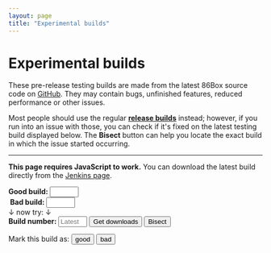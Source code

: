 ```yaml
---
layout: page
title: "Experimental builds"
---
```


# Experimental builds

These pre-release testing builds are made from the latest 86Box source code on [GitHub](https://github.com/86Box/86Box). They may contain bugs, unfinished features, reduced performance or other issues.

Most people should use the regular [**release builds**](https://github.com/86Box/86Box/releases/latest) instead; however, if you run into an issue with those, you can check if it's fixed on the latest testing build<span id="below"> displayed below</span>. The **Bisect** button can help you locate the exact build in which the issue started occurring.

---

<script>
addEvent(window, 'load', function() {
	/* Perform initial load. */
	window.firstBuildLoad = true;
	window.inBisectMode = false;
	window.bisectFirstBuildNumber = 885;
	window.bisectLatestBuildNumber = window.bisectMinBuildNumber = window.bisectMaxBuildNumber = window.bisectTargetBuildNumber = 0;
	window.bisectSkipDirection = 1;
	if (document.location.hash && document.location.hash.match) {
		/* Use different build number if requested (#number). */
		var hashMatch = document.location.hash.match(/^#([0-9]+)/);
		if (hashMatch) {
			document.getElementById('buildnumber').value = unescape(hashMatch[1]);
			window.firstBuildLoad = false;
		} else if (document.location.hash == '#bisect') {
			/* Enter bisect mode if requested. */
			submitBisect();
		}
	}
	submitBuild();
});
function scrollBuild() {
	/* Don't scroll after the initial load. */
	if (window.firstBuildLoad)
		return;

	/* Scroll to build form. */
	var buildForm = document.getElementById('buildform');
	if (buildForm.scrollIntoView)
		buildForm.scrollIntoView();
}
function bisectNextBuild(buildNumberVal) {
	/* Calculate next build number. */
	var newBuildNumber = buildNumberVal + window.bisectSkipDirection;
	if ((window.bisectSkipDirection == 1) && (newBuildNumber >= window.bisectMaxBuildNumber)) {
		/* Start walking backwards if we hit a series of bad builds ending in our max number. */
		window.bisectSkipDirection = -1;
		return bisectNextBuild(window.bisectTargetBuildNumber);
	}

	/* Load next build number. */
	document.getElementById('buildnumber').value = newBuildNumber.toString();
	submitBuild();
}
function submitBuild() {
	var buildNumberVal = parseInt(document.getElementById('buildnumber').value.replace('#', ''));

	/* Hide build flag buttons when in bisect mode. */
	document.getElementById('bisectbtns').style.display = 'none';

	/* Show loading message. */
	var buildBins = document.getElementById('buildbins');
	buildBins.innerHTML = '';
	var p = document.createElement('p');
	p.appendChild(document.createTextNode('Loading build information...'));
	buildBins.appendChild(p);
	scrollBuild();
	document.getElementById('below').style.display = buildNumberVal ? 'none' : 'inline';

	/* Check build number if in bisect mode. */
	if (window.bisectTargetBuildNumber && ((buildNumberVal <= window.bisectMinBuildNumber) || (buildNumberVal >= window.bisectMaxBuildNumber))) {
		var suspect;
		if ((window.bisectMaxBuildNumber - window.bisectMinBuildNumber) > 1)
			suspect = 'a build between <b>' + (window.bisectMinBuildNumber + 1) + '</b> and <b>' + window.bisectMaxBuildNumber;
		else
			suspect = 'build <b>' + window.bisectMaxBuildNumber;
		buildBins.firstChild.innerHTML = 'No more builds to bisect; ' + suspect + '</b> is the suspect.';
		window.bisectTargetBuildNumber = 0;
		window.bisectSkipDirection = 1;
		return;
	}

	/* Load build information from Jenkins. */
	var script = document.createElement('script');
	script.setAttribute('src', '//ci.86box.net/job/86Box/' + (buildNumberVal || 'lastSuccessfulBuild') + '/api/json?jsonp=listBuild&noCache=' + new Date().getTime());
	script.setAttribute('data-bnval', buildNumberVal);
	addEvent(script, 'error', function() {
		/* If in bisect mode, then just increment the build number, unless we're in an invalid build number. */
		var scriptBuildNumberVal = parseInt(script.getAttribute('data-bnval') || buildNumberVal);
		if (window.inBisectMode && scriptBuildNumberVal && !(scriptBuildNumberVal < window.bisectFirstBuildNumber) && !(scriptBuildNumberVal > window.bisectLatestBuildNumber)) /* these weird comparisons also cover NaN */
			return bisectNextBuild(scriptBuildNumberVal);

		/* Show error message. */
		buildBins.firstChild.innerHTML = 'Could not load build information.';
		scrollBuild();
		window.firstBuildLoad = false;
	});
	document.body.appendChild(script);
}
function listBuild(data) {
	/* Set build number on input box. */
	var buildNumberVal = parseInt(data['id']);
	document.getElementById('buildnumber').value = buildNumberVal.toString();
	if (window.firstBuildLoad)
		window.bisectLatestBuildNumber = buildNumberVal;

	/* Check for failure. */
	var buildBins = document.getElementById('buildbins');
	if (data['result'] != 'SUCCESS') {
		/* If in bisect mode, then just increment the build number. */
		if (window.inBisectMode)
			return bisectNextBuild(buildNumberVal);

		buildBins.firstChild.innerHTML = 'This build failed to compile, please try a different one.';
		return;
	}

	/* Display build flag buttons when in bisect mode. */
	if (window.inBisectMode)
		document.getElementById('bisectbtns').style.display = 'block';

	/* Sort directory structure. */
	var dynarecNames = ['Old Recompiler (recommended)', 'New Recompiler (beta)', 'Old Recompiler Optimized (not recommended)', 'No Dynamic Recompiler'];
	var osPrefixes = ['Windows', 'macOS', 'Linux'];
	var archSuffixes = ['Universal (Intel and Apple Silicon)', 'x64 (64-bit)', 'x86 (32-bit)', 'ARM (64-bit)', 'ARM (32-bit)'];
	if (data['artifacts'].sort) {
		data['artifacts'].sort(function(a, b) {
			/* Compare by dynarec. */
			var aPath = a['relativePath'];
			var aSlash = aPath.indexOf('/');
			var aIndex = dynarecNames.indexOf(aPath.slice(0, aSlash));
			var bPath = b['relativePath'];
			var bSlash = bPath.indexOf('/');
			var bIndex = dynarecNames.indexOf(bPath.slice(0, bSlash));

			/* If dynarecs are equal, then compare by OS. */
			if (aIndex == bIndex) {
				var aSpace = aPath.indexOf(' ', aSlash);
				aIndex = osPrefixes.indexOf(aPath.slice(aSlash + 1, aSpace));
				var bSpace = bPath.indexOf(' ', bSlash);
				bIndex = osPrefixes.indexOf(bPath.slice(bSlash + 1, bSpace));

				/* If OSes are equal, then compare by architecture. */
				if (aIndex == bIndex) {
					aIndex = archSuffixes.indexOf(aPath.slice(aSpace + 3, aPath.indexOf('/', aSpace)));
					bIndex = archSuffixes.indexOf(bPath.slice(bSpace + 3, bPath.indexOf('/', bSpace)));
				}
			}

			var dummy = data['artifacts'].length; /* can't be Infinity on IE6 */
			return ((aIndex == -1) ? dummy : aIndex) - ((bIndex == -1) ? dummy : bIndex);
		});
	}

	/* Parse directory structure. */
	var ul = document.createElement('ul');
	var a;
	var listEntry;
	var pathElements = {'': ul};
	for (var artifactId = 0; artifactId < data['artifacts'].length; artifactId++) {
		var artifact = data['artifacts'][artifactId];
		if (!artifact['fileName'].match(/-(Debug|Optimized)-|^Debug only,/)) {
			var split = artifact['relativePath'].split('/');
			for (var i = 0; i < split.length; i++) {
				/* Skip paths that were already processed. */
				var path = split.slice(0, i + 1).join('/');
				if (pathElements[path])
					continue;

				/* Create list entry. */
				listEntry = document.createElement('li');
				var parentElement = pathElements[split.slice(0, i).join('/')];
				if (i == (split.length - 1)) {
					/* Add file link. */
					a = document.createElement('a');
					a.href = '//ci.86box.net/job/86Box/' + buildNumberVal + '/artifact/' + artifact['relativePath'];
					a.appendChild(document.createTextNode(artifact['fileName']));
					listEntry.appendChild(a);
				} else {
					/* Add subdirectory name and listing. */
					listEntry.innerHTML = split[i];
					pathElements[path] = document.createElement('ul');
					listEntry.appendChild(pathElements[path]);
				}

				/* Add new list entry to parent. */
				parentElement.appendChild(listEntry);
			}
		}
	}

	/* Get system information with optional user agent (#uaOverride=...) and type (#type=...) overrides. */
	var ua = navigator.userAgent;
	var osArch;
	var osArchProvided = false;
	if (window.location.hash && window.location.hash.match) {
		var hashMatch = window.location.hash.match(/^#uaOverride=(.+)/);
		if (hashMatch) {
			ua = unescape(hashMatch[1]);
		} else {
			hashMatch = window.location.hash.match(/^#(win|mac|lin)(arm)?(32|64)([on]dr)?/);
			if (hashMatch) {
				osArchProvided = true;
				osArch = unescape(hashMatch[1] + (hashMatch[2] || '') + hashMatch[3]);
				switch (unescape(hashMatch[4] || '')) {
					case 'odr':
						dynarecNames.unshift('Old Recompiler (recommended)');
						break;

					case 'ndr':
						dynarecNames.unshift('New Recompiler (beta)');
						break;
				}
			}
		}
	}

	/* Detect operating system and architecture. */
	osNames = [];
	if (!osArch) {
		if (ua.match(/Windows NT/i)) {
			if (ua.match(/a(arch|rm)64/i))
				osArch = 'winarm64';
			else if (ua.match(/(Win|WOW|x(86[-_])?)64/i))
				osArch = 'win64';
			else
				osArch = 'win32';
		} else if (ua.match(/Mac OS X/i)) {
			if (!ua.match(/Intel Mac OS X/i)) /* not all browsers (if any at all) are reporting AS... */
				osArch = 'macarm64';
			else
				osArch = 'mac64';
		} else if (ua.match(/Linux/i)) {
			if (ua.match(/a(arch|rm)64/i))
				osArch = 'linarm64';
			else if (ua.match(/arm(v[0-9]|el|hf)/i))
				osArch = 'linarm32';
			else if (ua.match(/(x(86[-_])?|amd)64/i))
				osArch = 'lin64';
			else if (ua.match(/x86|i[3456]86/i))
				osArch = 'lin32';
		}
	}
	switch (osArch) {
		case 'winarm64':
			osNames.push('Windows - ARM (64-bit)');
			/* fallthrough */

		case 'win64':
			osNames.push('Windows - x64 (64-bit)');
			/* fallthrough */

		case 'win32': /* deprecated */
			osNames.push('Windows - x86 (32-bit)');
			if (osArch == 'win32')
				osNames.push('Windows - x64 (64-bit)'); /* common ground just in case detection fails */
			break;

		case 'macarm64':
			osNames.push('macOS - Apple Silicon');
			/* fallthrough */

		case 'mac64':
			osNames.push('macOS - Universal (Intel and Apple Silicon)');
			osNames.push('macOS - Intel');
			break;

		case 'lin64':
			osNames.push('Linux - x64 (64-bit)');
			break;

		case 'lin32': /* deprecated */
			osNames.push('Linux - x86 (32-bit)');
			break;

		case 'linarm64':
			osNames.push('Linux - ARM (64-bit)');
			break;

		case 'linarm32': /* deprecated */
			osNames.push('Linux - ARM (32-bit)');
			break;
	}

	/* Look for OS/architecture nodes on each dynarec. */
	var found = false;
	var p;
	for (var dynarecId = 0; dynarecId < dynarecNames.length; dynarecId++) {
		for (var osId = 0; osId < osNames.length; osId++) {
			var targetPath = dynarecNames[dynarecId] + '/' + osNames[osId];
			var targetPathElement = pathElements[targetPath];
			if (!targetPathElement || !targetPathElement.firstChild)
				continue;

			var existingLink = targetPathElement.firstChild.firstChild;
			while (existingLink) {
				if ((existingLink.nodeName == 'A') && !existingLink.innerHTML.match(/-(Debug|Source|Dev(ODR)?)-/)) {
					found = true;

					/* Insert recommended variant. */
					targetPath += '/' + existingLink.innerHTML;
					buildBins.firstChild.innerHTML = '<b>Recommended download</b> for your ' + (osArchProvided ? 'current 86Box setup' : 'system') + ':';
					buildBins.firstChild.appendChild(document.createElement('br'));
					a = document.createElement('a');
					a.href = existingLink.href;
					targetPath = targetPath.replace(/(ARM) \(([0-9]+)-bit\)/, '$1$2').replace(/ \([^\)]+\)|- /g, '').replace('/', ' for ').replace('/', ': ');
					a.appendChild(document.createTextNode(targetPath));
					buildBins.firstChild.appendChild(a);

					/* Add header for the variant list. */
					p = document.createElement('p');
					p.innerHTML = '<b>Other downloads:</b>';
					buildBins.appendChild(p);

					break;
				}
				a = a.nextSibling;
			}
			if (found)
				break;
		}
		if (found)
			break;
	}

	/* Add variant list. */
	if (!found)
		buildBins.firstChild.innerHTML = '<b>Downloads:</b>';
	buildBins.appendChild(ul);

	/* Add build information. */
	p = document.createElement('p');
	p.innerHTML = '<b>Build information:</b>';
	buildBins.appendChild(p);
	p = document.createElement('p');
	var cause;
	for (var actionId = 0; actionId < data['actions'].length; actionId++) {
		var action = data['actions'][actionId];
		if (action['_class'] == 'hudson.model.CauseAction') {
			for (var causeId = 0; causeId < action['causes'].length; causeId++) {
				cause = action['causes'][causeId]['shortDescription'];
				if (cause) {
					cause = ' ' + cause.replace(/^Started /, '').replace(' push by ', ' push from ');
					break;
				}
			}
		}
		if (cause)
			break;
	}
	var ts = new Date(data['timestamp']);
	var started;
	if (ts.toDateString && ts.toTimeString)
		started = ts.toDateString() + ' ' + ts.toTimeString().replace(/ \([^\)]+\)/g, '');
	else
		started = ts.toString();
	p.appendChild(document.createTextNode('Started ' + started + (cause || '')));
	p.appendChild(document.createElement('br'));
	p.appendChild(document.createTextNode('More information on the '));
	a = document.createElement('a');
	a.href = data['url'];
	a.target = '_blank';
	a.appendChild(document.createTextNode('Jenkins page'));
	p.appendChild(a);
	p.appendChild(document.createTextNode('.'));
	buildBins.appendChild(p);

	/* Add commits. */
	var commits = document.createElement('ul');
	for (var changeSetId = 0; changeSetId < data['changeSets'].length; changeSetId++) {
		var changeSet = data['changeSets'][changeSetId];
		if ((changeSet['_class'] == 'hudson.plugins.git.GitChangeSetList') && changeSet['items']) {
			for (var changeSetItemId = 0; changeSetItemId < changeSet['items'].length; changeSetItemId++) {
				var changeSetItem = changeSet['items'][changeSetItemId];
				if (changeSetItem['_class'] == 'hudson.plugins.git.GitChangeSet') {
					a = document.createElement('a');
					a.href = '//github.com/86Box/86Box/commit/' + changeSetItem['commitId'];
					a.target = '_blank';
					a.appendChild(document.createTextNode(changeSetItem['msg']));
					listEntry = document.createElement('li');
					listEntry.appendChild(a);
					commits.appendChild(listEntry);
				}
			}
		}
	}
	if (commits.firstChild) {
		p = document.createElement('p');
		p.innerHTML = '<b>Changes:</b>';
		buildBins.appendChild(p);
		buildBins.appendChild(commits);
	}

	/* All done, scroll to the loaded section. */
	scrollBuild();
	window.firstBuildLoad = false;
}
function submitBisect() {
	/* Enter bisect mode. */
	window.inBisectMode = true;
	document.getElementById('bisectenable').style.display = 'none';
	document.getElementById('goodbuild').value = '';
	document.getElementById('badbuild').value = document.getElementById('buildnumber').value;
	document.getElementById('bisectform').style.display = 'block';
}
function updateBisect(btn) { /* delayed on keypress to let the input value update first */
	/* Apply new good/bad build number if this is a button press. */
	var buildNumber = document.getElementById('buildnumber');
	if (btn)
		document.getElementById(btn.value + 'build').value = buildNumber.value;

	/* Verify good and bad build numbers. */
	var goodBuildNumber = parseInt(document.getElementById('goodbuild').value);
	var badBuildNumber = parseInt(document.getElementById('badbuild').value);
	var tryMsg = document.getElementById('bisecttry');
	if (!(goodBuildNumber >= window.bisectFirstBuildNumber) || !(badBuildNumber >= window.bisectFirstBuildNumber)) { /* these weird comparisons also cover NaN */
		tryMsg.style.display = 'none';
		return;
	}
	tryMsg.style.display = 'inline';

	/* Set new target build number. */
	window.bisectMinBuildNumber = Math.min(goodBuildNumber, badBuildNumber);
	window.bisectMaxBuildNumber = Math.max(goodBuildNumber, badBuildNumber);
	window.bisectTargetBuildNumber = Math.floor((window.bisectMinBuildNumber + window.bisectMaxBuildNumber) / 2);
	buildNumber.value = window.bisectTargetBuildNumber.toString();
	window.bisectSkipDirection = 1;

	/* Validate and send the new target build number if this is a button press. */
	if (btn)
		submitBuild();
}
</script>

<noscript><p><b>This page requires JavaScript to work.</b> You can download the latest build directly from the <a href="https://ci.86box.net/job/86Box/lastSuccessfulBuild/">Jenkins page</a>.</p></noscript>
<form id="buildform" action="#" onsubmit="return false">
<div id="bisectform">
	<b>Good build:</b> <input type="text" inputmode="numeric" pattern="#?\d*" id="goodbuild" size="4" class="bisectgood" oninput="updateBisect()" onkeypress="setTimeout(updateBisect, 1)" onchange="updateBisect()" /><br />
	<b>&nbsp;Bad build:</b> <input type="text" inputmode="numeric" pattern="#?\d*" id="badbuild" size="4" class="bisectbad" oninput="updateBisect()" onkeypress="setTimeout(updateBisect, 1)" onchange="updateBisect()" /><br />
	<span id="bisecttry">&darr; now try: &darr;</span><br />
</div>
<b>Build number:</b> <input type="text" inputmode="numeric" placeholder="Latest" pattern="#?\d*" id="buildnumber" size="4" /> <input type="submit" value="Get downloads" onclick="submitBuild()"> <input type="submit" value="Bisect" id="bisectenable" onclick="submitBisect()" />
<p id="bisectbtns">Mark this build as: <input type="submit" value="good" class="bisectgood" onclick="updateBisect(this)" /> <input type="submit" value="bad" class="bisectbad" onclick="updateBisect(this)" /></p>
<div id="buildbins"></div>
</form>
